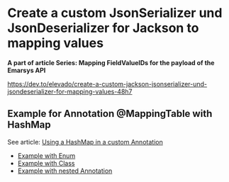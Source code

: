 # Create a custom JsonSerializer und JsonDeserializer for Jackson to mapping values

**A part of article Series: Mapping FieldValueIDs for the payload of the Emarsys API**

https://dev.to/elevado/create-a-custom-jackson-jsonserializer-und-jsondeserializer-for-mapping-values-48h7

## Example for Annotation @MappingTable with HashMap

See article: [Using a HashMap in a custom Annotation](https://dev.to/alaugks/using-a-hashmap-in-a-custom-annotation-4boa)

* [Example with Enum]( https://github.com/alaugks/article-jackson-serializer/tree/mapping-table/enum)
* [Example with Class](https://github.com/alaugks/article-jackson-serializer/tree/mapping-table/class)
* [Example with nested Annotation](https://github.com/alaugks/article-jackson-serializer/tree/mapping-table/annotation)

